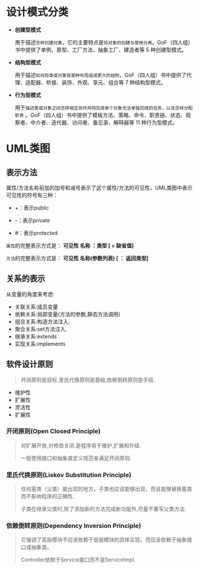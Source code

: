 # 设计模式分类

* **创建型模式**

  用于描述`怎样创建对象`，它的主要特点是`将对象的创建与使用分离`。GoF（四人组）书中提供了单例、原型、工厂方法、抽象工厂、建造者等
  5 种创建型模式。

* **结构型模式**

  用于描述`如何将类或对象按某种布局组成更大的结构`，GoF（四人组）书中提供了代理、适配器、桥接、装饰、外观、享元、组合等 7 种结构型模式。

* **行为型模式**

  用于`描述类或对象之间怎样相互协作共同完成单个对象无法单独完成的任务，以及怎样分配职责`
  。GoF（四人组）书中提供了模板方法、策略、命令、职责链、状态、观察者、中介者、迭代器、访问者、备忘录、解释器等 11 种行为型模式。

# UML类图

## 表示方法

属性/方法名称前加的加号和减号表示了这个属性/方法的可见性，UML类图中表示可见性的符号有三种：

* +：表示public

* -：表示private

* #：表示protected

`属性`的完整表示方式是： **可见性 名称 ：类型 [ = 缺省值]**

`方法`的完整表示方式是： **可见性 名称(参数列表) [ ： 返回类型]**

## 关系的表示

从变量的角度来考虑:

- 关联关系:成员变量
- 依赖关系:局部变量(方法的参数,静态方法调用)
- 组合关系:构造方法注入.
- 聚合关系:set方法注入.
- 继承关系:extends
- 实现关系:implements

## 软件设计原则

> 开闭原则是目标,里氏代换原则是基础,依赖倒转原则是手段.

- 维护性
- 扩展性
- 灵活性
- 扩展性

### 开闭原则(Open Closed Principle)

> 对扩展开放,对修改关闭.是程序易于维护,扩展和升级.
>
> 一般使用接口和抽象类定义规范来满足开闭原则.

### 里氏代换原则(Liskov Substitution Principle)

> 任何基类（父类）能出现的地方，子类也应该能够出现，而且能够替换基类而不影响程序的正确性.
>
> 子类在继承父类时,除了添加新的方法完成新功能外,尽量不重写父类方法.

### 依赖倒转原则(Dependency Inversion Principle)

> 它强调了高层模块不应该依赖于低层模块的具体实现，而应该依赖于抽象接口或抽象类。
>
> Controller依赖于Service接口而不是ServiceImpl.

